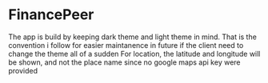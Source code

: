 # FinancePeer
The app is build by keeping dark theme and light theme in mind. That is the convention i follow for easier maintanence in future if the client need to change the theme all of a sudden
For location, the latitude and longitude will be shown, and not the place name since no google maps api key were provided

